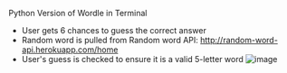 Python Version of Wordle in Terminal
- User gets 6 chances to guess the correct answer
- Random word is pulled from Random word API: http://random-word-api.herokuapp.com/home
- User's guess is checked to ensure it is a valid 5-letter word
![image](https://github.com/cmtnguyen/Py-Wordle/assets/66109485/2c700c1f-f42c-4d50-805d-1158fa35fcb6)
